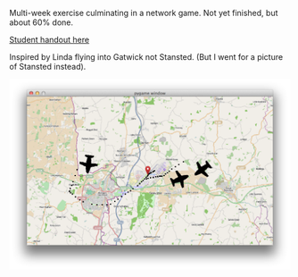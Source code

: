 Multi-week exercise culminating in a network game. Not yet finished, but about 60% done.

[Student handout here](student-handout.md)

Inspired by Linda flying into Gatwick not Stansted. (But I went for a picture of Stansted instead).

![Screenshot](mid-screenshot.png)
